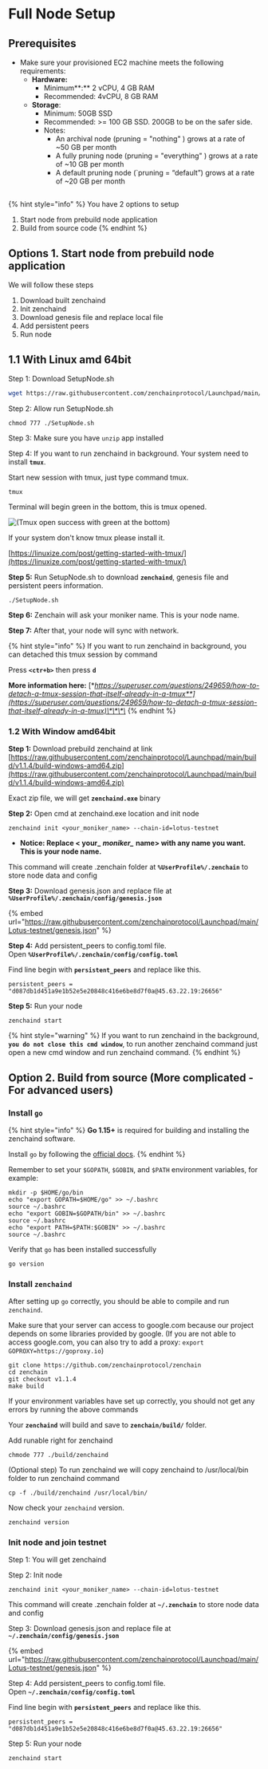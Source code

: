 # Full Node Setup

## Prerequisites <a id="9cbf"></a>

* Make sure your provisioned EC2 machine meets the following requirements:
  * **Hardware:**
    * Minimum**:** 2 vCPU, 4 GB RAM
    * Recommended: 4vCPU, 8 GB RAM
  * **Storage**:
    * Minimum: 50GB SSD
    * Recommended: &gt;= 100 GB SSD. 200GB to be on the safer side.
    * Notes:
      * An archival node \(pruning = "nothing" \) grows at a rate of ~50 GB per month
      * A fully pruning node \(pruning = "everything" \) grows at a rate of ~10 GB per month
      * A default pruning node \(\`pruning = “default”\) grows at a rate of ~20 GB per month

## 

{% hint style="info" %}
You have 2 options to setup

1. Start node from prebuild node application
2. Build from source code
{% endhint %}



## Options 1. Start node from prebuild node application

We will follow these steps

1. Download built zenchaind
2. Init zenchaind
3. Download genesis file and replace local file
4. Add persistent peers 
5. Run node

## 1.1 With Linux amd 64bit

Step 1: Download SetupNode.sh

```bash
wget https://raw.githubusercontent.com/zenchainprotocol/Launchpad/main/Lotus-testnet/SetupNode.sh
```

Step 2: Allow run SetupNode.sh

```text
chmod 777 ./SetupNode.sh
```

Step 3: Make sure you have `unzip` app installed

Step 4: If you want to run zenchaind in background. Your system need to install **`tmux`**. 

Start new session with tmux, just type command tmux. 

```text
tmux
```

Terminal will begin green in the bottom, this is tmux opened. 

![\(Tmux open success with green at the bottom\)](../../.gitbook/assets/image%20%2821%29.png)

If your system don't know tmux please install it. 

[https://linuxize.com/post/getting-started-with-tmux/](https://linuxize.com/post/getting-started-with-tmux/)

**Step 5:** Run SetupNode.sh to download **`zenchaind`**, genesis file and persistent peers information. 

```text
./SetupNode.sh
```

**Step 6:** Zenchain will ask your moniker name. This is your node name. 

**Step 7:** After that, your node will sync with network. 

{% hint style="info" %}
If you want to run zenchaind in background, you can detached this tmux session by command

Press **`<ctr+b>`** then press **`d`** 

**More information here:** [**https://superuser.com/questions/249659/how-to-detach-a-tmux-session-that-itself-already-in-a-tmux**](https://superuser.com/questions/249659/how-to-detach-a-tmux-session-that-itself-already-in-a-tmux)\*\*\*\*
{% endhint %}

### 1.2 With Window amd64bit

**Step 1:** Download prebuild zenchaind at link [https://raw.githubusercontent.com/zenchainprotocol/Launchpad/main/build/v1.1.4/build-windows-amd64.zip](https://raw.githubusercontent.com/zenchainprotocol/Launchpad/main/build/v1.1.4/build-windows-amd64.zip)

Exact zip file, we will get **`zenchaind.exe`** binary 

**Step 2:** Open cmd at zenchaind.exe location and init node

```text
zenchaind init <your_moniker_name> --chain-id=lotus-testnet
```

* **Notice: Replace &lt; your\_** _**moniker\_**_ **name&gt; with any name you want. This is your node name.** 

This command will create .zenchain folder at **`%UserProfile%/.zenchain`** to store node data and config

**Step 3:** Download genesis.json and replace file at **`%UserProfile%/.zenchain/config/genesis.json`**

{% embed url="https://raw.githubusercontent.com/zenchainprotocol/Launchpad/main/Lotus-testnet/genesis.json" %}

**Step 4:** Add persistent\_peers to config.toml file.   
Open **`%UserProfile%/.zenchain/config/config.toml`**

 Find line begin with **`persistent_peers`** and replace like this. 

```text
persistent_peers = "d087db1d451a9e1b52e5e20848c416e6be8d7f0a@45.63.22.19:26656"
```

**Step 5:** Run your node

```text
zenchaind start
```



{% hint style="warning" %}
If you want to run zenchaind in the background, **`you do not close this cmd window`**, to run another zenchaind command just open a new cmd window and run zenchaind command.
{% endhint %}

## **Option 2. Build from source \(More complicated - For advanced users\)**

### Install `go` <a id="install-go"></a>

{% hint style="info" %}
**Go 1.15+** is required for building and installing the zenchaind software.

Install `go` by following the [official docs](https://golang.org/doc/install).
{% endhint %}

Remember to set your `$GOPATH`, `$GOBIN`, and `$PATH` environment variables, for example:

```text
mkdir -p $HOME/go/bin
echo "export GOPATH=$HOME/go" >> ~/.bashrc
source ~/.bashrc
echo "export GOBIN=$GOPATH/bin" >> ~/.bashrc
source ~/.bashrc
echo "export PATH=$PATH:$GOBIN" >> ~/.bashrc
source ~/.bashrc
```

Verify that `go` has been installed successfully

```text
go version
```

### Install `zenchaind` <a id="install-iris"></a>

After setting up `go` correctly, you should be able to compile and run `zenchaind`.

Make sure that your server can access to google.com because our project depends on some libraries provided by google. \(If you are not able to access google.com, you can also try to add a proxy: `export GOPROXY=https://goproxy.io`\)

```text
git clone https://github.com/zenchainprotocol/zenchain
cd zenchain
git checkout v1.1.4
make build
```

If your environment variables have set up correctly, you should not get any errors by running the above commands

Your **`zenchaind`** will build and save to **`zenchain/build/`** folder. 

Add runable right for zenchaind   

```text
chmode 777 ./build/zenchaind
```

\(Optional step\) To run zenchaind we will copy zenchaind to /usr/local/bin folder to run zenchaind command

```text
cp -f ./build/zenchaind /usr/local/bin/
```

Now check your `zenchaind` version.

```text
zenchaind version
```

### Init node and join testnet

Step 1: You will  get zenchaind

Step 2: Init node

```text
zenchaind init <your_moniker_name> --chain-id=lotus-testnet
```

This command will create .zenchain folder at **`~/.zenchain`** to store node data and config

Step 3: Download genesis.json and replace file at **`~/.zenchain/config/genesis.json`**

{% embed url="https://raw.githubusercontent.com/zenchainprotocol/Launchpad/main/Lotus-testnet/genesis.json" %}

Step 4: Add persistent\_peers to config.toml file.   
Open **`~/.zenchain/config/config.toml`**

 Find line begin with **`persistent_peers`** and replace like this. 

```text
persistent_peers = "d087db1d451a9e1b52e5e20848c416e6be8d7f0a@45.63.22.19:26656"
```

Step 5: Run your node

```text
zenchaind start
```

